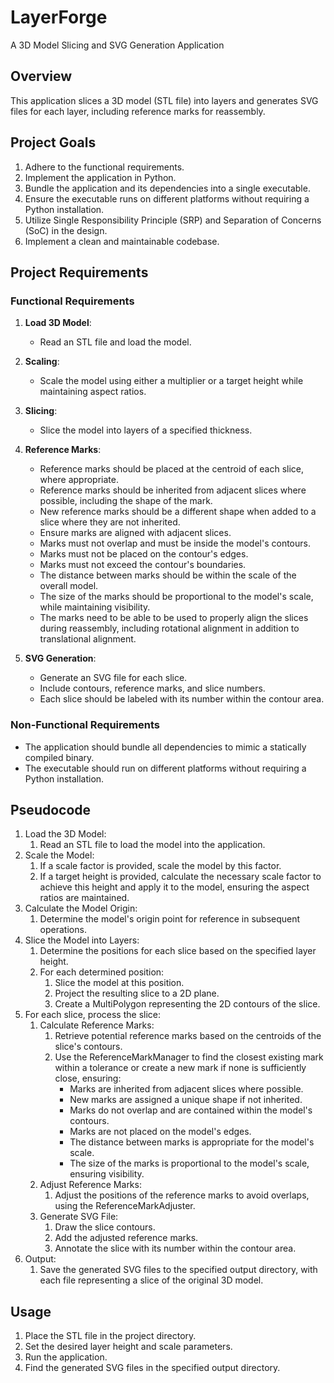# LayerForge
A 3D Model Slicing and SVG Generation Application

## Overview
This application slices a 3D model (STL file) into layers and generates SVG files for each layer, including reference
marks for reassembly.

## Project Goals
1. Adhere to the functional requirements.
2. Implement the application in Python.
3. Bundle the application and its dependencies into a single executable.
4. Ensure the executable runs on different platforms without requiring a Python installation.
5. Utilize Single Responsibility Principle (SRP) and Separation of Concerns (SoC) in the design.
6. Implement a clean and maintainable codebase.

## Project Requirements

### Functional Requirements
1. **Load 3D Model**:
   - Read an STL file and load the model.

2. **Scaling**:
   - Scale the model using either a multiplier or a target height while maintaining aspect ratios.

3. **Slicing**:
   - Slice the model into layers of a specified thickness.

4. **Reference Marks**:
   - Reference marks should be placed at the centroid of each slice, where appropriate.
   - Reference marks should be inherited from adjacent slices where possible, including the shape of the mark.
   - New reference marks should be a different shape when added to a slice where they are not inherited.
   - Ensure marks are aligned with adjacent slices.
   - Marks must not overlap and must be inside the model's contours.
   - Marks must not be placed on the contour's edges.
   - Marks must not exceed the contour's boundaries.
   - The distance between marks should be within the scale of the overall model.
   - The size of the marks should be proportional to the model's scale, while maintaining visibility.
   - The marks need to be able to be used to properly align the slices during reassembly, including rotational alignment
     in addition to translational alignment.

5. **SVG Generation**:
   - Generate an SVG file for each slice.
   - Include contours, reference marks, and slice numbers.
   - Each slice should be labeled with its number within the contour area.

### Non-Functional Requirements
- The application should bundle all dependencies to mimic a statically compiled binary.
- The executable should run on different platforms without requiring a Python installation.

## Pseudocode

1. Load the 3D Model:  
   1. Read an STL file to load the model into the application.
2. Scale the Model:  
   1. If a scale factor is provided, scale the model by this factor.
   2. If a target height is provided, calculate the necessary scale factor to achieve this height and apply it to the
      model, ensuring the aspect ratios are maintained.
3. Calculate the Model Origin:  
   1. Determine the model's origin point for reference in subsequent operations.
4. Slice the Model into Layers:  
   1. Determine the positions for each slice based on the specified layer height.
   2. For each determined position:
      1. Slice the model at this position.
      2. Project the resulting slice to a 2D plane.
      3. Create a MultiPolygon representing the 2D contours of the slice.
5. For each slice, process the slice:
   1. Calculate Reference Marks:
      1. Retrieve potential reference marks based on the centroids of the slice's contours.
      2. Use the ReferenceMarkManager to find the closest existing mark within a tolerance or create a new mark if none
         is sufficiently close, ensuring:
         * Marks are inherited from adjacent slices where possible.
         * New marks are assigned a unique shape if not inherited.
         * Marks do not overlap and are contained within the model's contours.
         * Marks are not placed on the model's edges.
         * The distance between marks is appropriate for the model's scale.
         * The size of the marks is proportional to the model's scale, ensuring visibility.
   2. Adjust Reference Marks:
      1. Adjust the positions of the reference marks to avoid overlaps, using the ReferenceMarkAdjuster.
   3. Generate SVG File:
      1. Draw the slice contours.
      2. Add the adjusted reference marks.
      3. Annotate the slice with its number within the contour area.
6. Output:  
   1. Save the generated SVG files to the specified output directory, with each file representing a slice of the
      original 3D model.

## Usage
1. Place the STL file in the project directory.
2. Set the desired layer height and scale parameters.
3. Run the application.
4. Find the generated SVG files in the specified output directory.

